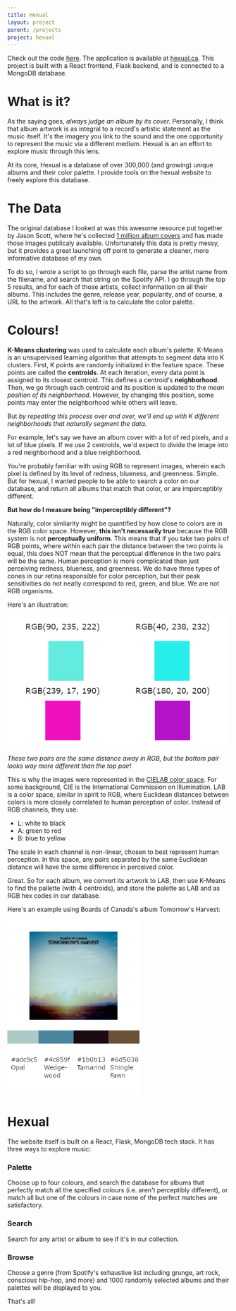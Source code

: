 ```yaml
---
title: Hexual
layout: project
parent: /projects
project: hexual
---
```


Check out the code [here](https://github.com/kenjimarshall/Hexual). The application is available at [hexual.ca](http://www.hexual.ca). This project is built with a React frontend, Flask backend, and is connected to a MongoDB database.

# What is it?

As the saying goes, _always judge an album by its cover._ Personally, I think that album artwork is as integral to a record's artistic statement as the music itself. It's the imagery you link to the sound and the one opportunity to represent the music via a different medium. Hexual is an an effort to explore music through this lens.

At its core, Hexual is a database of over 300,000 (and growing) unique albums and their color palette. I provide tools on the hexual website to freely explore this database.

# The Data

The original database I looked at was this awesome resource put together by Jason Scott, where he's collected [1 million album covers](https://blog.archive.org/2015/05/27/experiment-with-one-million-album-covers/) and has made those images publicaly available. Unfortunately this data is pretty messy, but it provides a great launching off point to generate a cleaner, more informative database of my own.

To do so, I wrote a script to go through each file, parse the artist name from the filename, and search that string on the Spotify API. I go through the top 5 results, and for each of those artists, collect information on all their albums. This includes the genre, release year, popularity, and of course, a URL to the artwork. All that's left is to calculate the color palette.

# Colours!

**K-Means clustering** was used to calculate each album's palette. K-Means is an unsupervised learning algorithm that attempts to segment data into K clusters. First, K points are randomly initialized in the feature space. These points are called the **centroids**. At each iteration, every data point is assigned to its closest centroid. This defines a centroid's **neighborhood**. Then, we go through each centroid and its position is updated to the _mean position of its neighborhood_. However, by changing this position, some points may enter the neighborhood while others will leave.

But _by repeating this process over and over, we'll end up with K different neighborhoods that naturally segment the data._

For example, let's say we have an album cover with a lot of red pixels, and a lot of blue pixels. If we use 2 centroids, we'd expect to divide the image into a red neighborhood and a blue neighborhood.

You're probably familiar with using RGB to represent images, wherein each pixel is defined by its level of redness, blueness, and greenness. Simple. But for hexual, I wanted people to be able to search a color on our database, and return all albums that match that color, or are imperceptibly different.

**But how do I measure being "imperceptibly different"?**

Naturally, color similarity might be quantified by how close to colors are in the RGB color space. However, **this isn't necessarily true** because the RGB system is not **perceptually uniform**. This means that if you take two pairs of RGB points, where within each pair the distance between the two points is equal, this does NOT mean that the perceptual difference in the two pairs will be the same. Human perception is more complicated than just perceiving redness, blueness, and greenness. We do have three types of cones in our retina responsible for color perception, but their peak sensitivities do not neatly correspond to red, green, and blue. We are not RGB organisms.

Here's an illustration:

![image](/assets/images/rgb_comparison.png)

_These two pairs are the same distance away in RGB, but the bottom pair looks way more different than the top pair!_

This is why the images were represented in the [CIELAB color space](https://en.wikipedia.org/wiki/CIELAB_color_space). For some background, CIE is the International Commission on Illumination. LAB is a color space, similar in spirit to RGB, where Euclidean distances between colors is more closely correlated to human perception of color. Instead of RGB channels, they use:

- L: white to black
- A: green to red
- B: blue to yellow

The scale in each channel is non-linear, chosen to best represent human perception. In this space, any pairs separated by the same Euclidean distance will have the same difference in perceived color.

Great. So for each album, we convert its artwork to LAB, then use K-Means to find the pallette (with 4 centroids), and store the palette as LAB and as RGB hex codes in our database.

Here's an example using Boards of Canada's album Tomorrow's Harvest:

![image](/assets/images/example_palette.png)

# Hexual

The website itself is built on a React, Flask, MongoDB tech stack. It has three ways to explore music:

### Palette

Choose up to four colours, and search the database for albums that perfectly match all the specified colours (i.e. aren't perceptibly different), or match all but one of the colours in case none of the perfect matches are satisfactory.

### Search

Search for any artist or album to see if it's in our collection.

### Browse

Choose a genre (from Spotify's exhaustive list including grunge, art rock, conscious hip-hop, and more) and 1000 randomly selected albums and their palettes will be displayed to you.

That's all!
